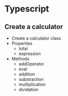 # Typescript

## Create a calculator
- Create a calculator class
- Properties
    - total
    - expression
- Methods
    - addOperator
    - eval
    - addition
    - substraction
    - multiplication
    - dividation